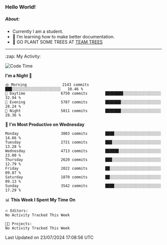 ### Hello World!

##### About:
- Currently I am a student.
- 🌱 I’m learning how to make better documentation.
- 🌱 GO PLANT SOME TREES AT [TEAM TREES](https://teamtrees.org/)

---
  <summary>:zap: My Activity:</summary>
  
<!--START_SECTION:waka-->
![Code Time](http://img.shields.io/badge/Code%20Time-1%2C377%20hrs%2025%20mins-blue)

**I'm a Night 🦉** 

```text
🌞 Morning                2143 commits        ███░░░░░░░░░░░░░░░░░░░░░░   10.46 % 
🌆 Daytime                6750 commits        ████████░░░░░░░░░░░░░░░░░   32.94 % 
🌃 Evening                5787 commits        ███████░░░░░░░░░░░░░░░░░░   28.24 % 
🌙 Night                  5811 commits        ███████░░░░░░░░░░░░░░░░░░   28.36 % 
```
📅 **I'm Most Productive on Wednesday** 

```text
Monday                   3003 commits        ████░░░░░░░░░░░░░░░░░░░░░   14.66 % 
Tuesday                  2721 commits        ███░░░░░░░░░░░░░░░░░░░░░░   13.28 % 
Wednesday                4713 commits        ██████░░░░░░░░░░░░░░░░░░░   23.00 % 
Thursday                 2620 commits        ███░░░░░░░░░░░░░░░░░░░░░░   12.79 % 
Friday                   2022 commits        ██░░░░░░░░░░░░░░░░░░░░░░░   09.87 % 
Saturday                 1870 commits        ██░░░░░░░░░░░░░░░░░░░░░░░   09.13 % 
Sunday                   3542 commits        ████░░░░░░░░░░░░░░░░░░░░░   17.29 % 
```


📊 **This Week I Spent My Time On** 

```text
🔥 Editors: 
No Activity Tracked This Week

🐱‍💻 Projects: 
No Activity Tracked This Week
```


 Last Updated on 23/07/2024 17:08:56 UTC
<!--END_SECTION:waka-->
